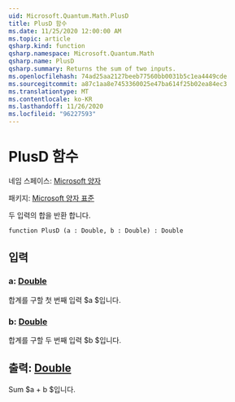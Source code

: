 ```yaml
---
uid: Microsoft.Quantum.Math.PlusD
title: PlusD 함수
ms.date: 11/25/2020 12:00:00 AM
ms.topic: article
qsharp.kind: function
qsharp.namespace: Microsoft.Quantum.Math
qsharp.name: PlusD
qsharp.summary: Returns the sum of two inputs.
ms.openlocfilehash: 74ad25aa2127beeb77560bb0031b5c1ea4449cde
ms.sourcegitcommit: a87c1aa8e7453360025e47ba614f25b02ea84ec3
ms.translationtype: MT
ms.contentlocale: ko-KR
ms.lasthandoff: 11/26/2020
ms.locfileid: "96227593"
---
```

# <a name="plusd-function"></a>PlusD 함수

네임 스페이스: [Microsoft 양자](xref:Microsoft.Quantum.Math)

패키지: [Microsoft 양자 표준](https://nuget.org/packages/Microsoft.Quantum.Standard)


두 입력의 합을 반환 합니다.

```qsharp
function PlusD (a : Double, b : Double) : Double
```


## <a name="input"></a>입력

### <a name="a--double"></a>a: [Double](xref:microsoft.quantum.lang-ref.double)

합계를 구할 첫 번째 입력 $a $입니다.


### <a name="b--double"></a>b: [Double](xref:microsoft.quantum.lang-ref.double)

합계를 구할 두 번째 입력 $b $입니다.



## <a name="output--double"></a>출력: [Double](xref:microsoft.quantum.lang-ref.double)

Sum $a + b $입니다.